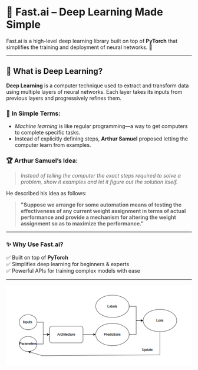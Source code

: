 # 🎯 Fast.ai – Deep Learning Made Simple

Fast.ai is a high-level deep learning library built on top of **PyTorch** that simplifies the training and deployment of neural networks. 🚀

---

## 🧠 What is Deep Learning?

**Deep Learning** is a computer technique used to extract and transform data using multiple layers of neural networks. Each layer takes its inputs from previous layers and progressively refines them.

### 📌 In Simple Terms:

- _Machine learning_ is like regular programming—a way to get computers to complete specific tasks.
- Instead of explicitly defining steps, **Arthur Samuel** proposed letting the computer learn from examples.

### 🏆 Arthur Samuel’s Idea:

> _Instead of telling the computer the exact steps required to solve a problem, show it examples and let it figure out the solution itself._

He described his idea as follows:

> **"Suppose we arrange for some automation means of testing the effectiveness of any current weight assignment in terms of actual performance and provide a mechanism for altering the weight assignment so as to maximize the performance."**

---

### ✨ Why Use Fast.ai?

✅ Built on top of **PyTorch**  
✅ Simplifies deep learning for beginners & experts  
✅ Powerful APIs for training complex models with ease

---

![Deep Learning Flowchart](./readme.png)
